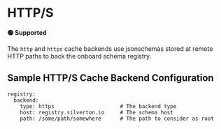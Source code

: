 # HTTP/S

**🟢 Supported**

The `http` and `https` cache backends use jsonschemas stored at remote HTTP paths to back the onboard schema registry.

## Sample HTTP/S Cache Backend Configuration

```
registry:
  backend:
    type: https                     # The backend type
    host: registry.silverton.io     # The schema host
    path: /some/path/somewhere      # The path to consider as root
```
